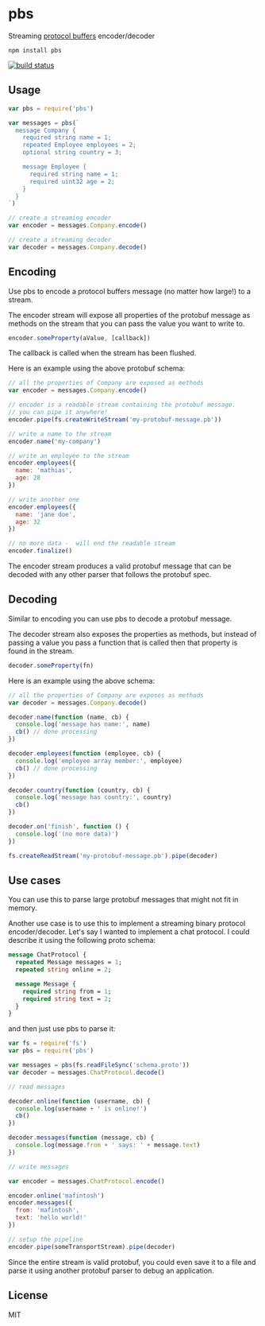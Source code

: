 # pbs

Streaming [protocol buffers](https://developers.google.com/protocol-buffers/) encoder/decoder

```
npm install pbs
```

[![build status](http://img.shields.io/travis/mafintosh/pbs.svg?style=flat)](http://travis-ci.org/mafintosh/pbs)

## Usage

``` js
var pbs = require('pbs')

var messages = pbs(`
  message Company {
    required string name = 1;
    repeated Employee employees = 2;
    optional string country = 3;

    message Employee {
      required string name = 1;
      required uint32 age = 2;
    }
  }
`)

// create a streaming encoder
var encoder = messages.Company.encode()

// create a streaming decoder
var decoder = messages.Company.decode()
```

## Encoding

Use pbs to encode a protocol buffers message (no matter how large!) to a stream.

The encoder stream will expose all properties of the protobuf message as methods on the
stream that you can pass the value you want to write to.

``` js
encoder.someProperty(aValue, [callback])
```

The callback is called when the stream has been flushed.

Here is an example using the above protobuf schema:

``` js
// all the properties of Company are exposed as methods
var encoder = messages.Company.encode()

// encoder is a readable stream containing the protobuf message.
// you can pipe it anywhere!
encoder.pipe(fs.createWriteStream('my-protobuf-message.pb'))

// write a name to the stream
encoder.name('my-company')

// write an employee to the stream
encoder.employees({
  name: 'mathias',
  age: 28
})

// write another one
encoder.employees({
  name: 'jane doe',
  age: 32
})

// no more data -  will end the readable stream
encoder.finalize()
```

The encoder stream produces a valid protobuf message that can be decoded with any
other parser that follows the protobuf spec.

## Decoding

Similar to encoding you can use pbs to decode a protobuf message.

The decoder stream also exposes the properties as methods, but instead of passing a value
you pass a function that is called then that property is found in the stream.

``` js
decoder.someProperty(fn)
```

Here is an example using the above schema:

``` js
// all the properties of Company are exposes as methods
var decoder = messages.Company.decode()

decoder.name(function (name, cb) {
  console.log('message has name:', name)
  cb() // done processing
})

decoder.employees(function (employee, cb) {
  console.log('employee array member:', employee)
  cb() // done processing
})

decoder.country(function (country, cb) {
  console.log('message has country:', country)
  cb()
})

decoder.on('finish', function () {
  console.log('(no more data)')
})

fs.createReadStream('my-protobuf-message.pb').pipe(decoder)
```

## Use cases

You can use this to parse large protobuf messages that might not fit in memory.

Another use case is to use this to implement a streaming binary protocol encoder/decoder.
Let's say I wanted to implement a chat protocol. I could describe it using the following proto schema:

```proto
message ChatProtocol {
  repeated Message messages = 1;
  repeated string online = 2;

  message Message {
    required string from = 1;
    required string text = 2;
  }
}
```

and then just use pbs to parse it:

``` js
var fs = require('fs')
var pbs = require('pbs')

var messages = pbs(fs.readFileSync('schema.proto'))
var decoder = messages.ChatProtocol.decode()

// read messages

decoder.online(function (username, cb) {
  console.log(username + ' is online!')
  cb()
})

decoder.messages(function (message, cb) {
  console.log(message.from + ' says: ' + message.text)
})

// write messages

var encoder = messages.ChatProtocol.encode()

encoder.online('mafintosh')
encoder.messages({
  from: 'mafintosh',
  text: 'hello world!'
})

// setup the pipeline
encoder.pipe(someTransportStream).pipe(decoder)
```

Since the entire stream is valid protobuf, you could even save it to a file
and parse it using another protobuf parser to debug an application.

## License

MIT

